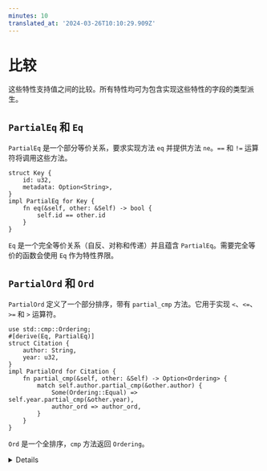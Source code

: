 ```yaml
---
minutes: 10
translated_at: '2024-03-26T10:10:29.909Z'
---
```


# 比较

这些特性支持值之间的比较。所有特性均可为包含实现这些特性的字段的类型派生。

## `PartialEq` 和 `Eq`

`PartialEq` 是一个部分等价关系，要求实现方法 `eq` 并提供方法 `ne`。`==` 和 `!=` 运算符将调用这些方法。

```rust,editable
struct Key {
    id: u32,
    metadata: Option<String>,
}
impl PartialEq for Key {
    fn eq(&self, other: &Self) -> bool {
        self.id == other.id
    }
}
```

`Eq` 是一个完全等价关系（自反、对称和传递）并且蕴含 `PartialEq`。需要完全等价的函数会使用 `Eq` 作为特性界限。

## `PartialOrd` 和 `Ord`

`PartialOrd` 定义了一个部分排序，带有 `partial_cmp` 方法。它用于实现 `<`、`<=`、`>=` 和 `>` 运算符。

```rust,editable
use std::cmp::Ordering;
#[derive(Eq, PartialEq)]
struct Citation {
    author: String,
    year: u32,
}
impl PartialOrd for Citation {
    fn partial_cmp(&self, other: &Self) -> Option<Ordering> {
        match self.author.partial_cmp(&other.author) {
            Some(Ordering::Equal) => self.year.partial_cmp(&other.year),
            author_ord => author_ord,
        }
    }
}
```

`Ord` 是一个全排序，`cmp` 方法返回 `Ordering`。

<details>

`PartialEq` 可以在不同类型之间实现，但 `Eq` 不可以，因为它是自反的：

```rust,editable
struct Key {
    id: u32,
    metadata: Option<String>,
}
impl PartialEq<u32> for Key {
    fn eq(&self, other: &u32) -> bool {
        self.id == *other
    }
}
```

在实践中，通常会派生这些特性，但不常自行实现它们。

</details>
